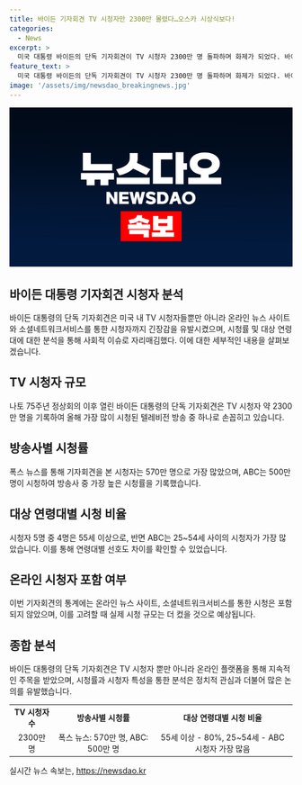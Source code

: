 ```yaml
---
title: 바이든 기자회견 TV 시청자만 2300만 몰렸다…오스카 시상식보다!
categories:
  - News
excerpt: >
  미국 대통령 바이든의 단독 기자회견이 TV 시청자 2300만 명 돌파하며 화제가 되었다. 바이든의 대선 후보 교체론을 불식시키는 의지가 돋보였고, ABC, CBS, NBC 등을 통해 중계되었으며, 폭스 뉴스를 통해 기자회견을 본 시청자는 570만 명으로 가장 많았다. NYT는 이번 기자회견이 올해 가장 많이 시청된 TV 방송 중 하나라고 전하며, 55세 이상의 시청자가 대부분이었지만 ABC는 25~54세 사이의 시청자가 가장 많았다고 보도했다.
feature_text: >
  미국 대통령 바이든의 단독 기자회견이 TV 시청자 2300만 명 돌파하며 화제가 되었다. 바이든의 대선 후보 교체론을 불식시키는 의지가 돋보였고, ABC, CBS, NBC 등을 통해 중계되었으며, 폭스 뉴스를 통해 기자회견을 본 시청자는 570만 명으로 가장 많았다. NYT는 이번 기자회견이 올해 가장 많이 시청된 TV 방송 중 하나라고 전하며, 55세 이상의 시청자가 대부분이었지만 ABC는 25~54세 사이의 시청자가 가장 많았다고 보도했다.
image: '/assets/img/newsdao_breakingnews.jpg'
---
```


<p><img src="/assets/img/newsdao_breakingnews.jpg" alt="ranknews 속보" /></p>

<h2 data-ke-size="size26">바이든 대통령 기자회견 시청자 분석</h2>

<p data-ke-size="size16">바이든 대통령의 단독 기자회견은 미국 내 TV 시청자들뿐만 아니라 온라인 뉴스 사이트와 소셜네트워크서비스를 통한 시청자까지 긴장감을 유발시켰으며, 시청률 및 대상 연령대에 대한 분석을 통해 사회적 이슈로 자리매김했다. 이에 대한 세부적인 내용을 살펴보겠습니다.</p>

<h2 data-ke-size="size26">TV 시청자 규모</h2>

<p data-ke-size="size16">나토 75주년 정상회의 이후 열린 바이든 대통령의 단독 기자회견은 TV 시청자 약 2300만 명을 기록하여 올해 가장 많이 시청된 텔레비전 방송 중 하나로 손꼽히고 있습니다.</p>

<h2 data-ke-size="size26">방송사별 시청률</h2>

<p data-ke-size="size16">폭스 뉴스를 통해 기자회견을 본 시청자는 570만 명으로 가장 많았으며, ABC는 500만 명이 시청하여 방송사 중 가장 높은 시청률을 기록했습니다.</p>

<h2 data-ke-size="size26">대상 연령대별 시청 비율</h2>

<p data-ke-size="size16">시청자 5명 중 4명은 55세 이상으로, 반면 ABC는 25~54세 사이의 시청자가 가장 많았습니다. 이를 통해 연령대별 선호도 차이를 확인할 수 있었습니다.</p>

<h2 data-ke-size="size26">온라인 시청자 포함 여부</h2>

<p data-ke-size="size16">이번 기자회견의 통계에는 온라인 뉴스 사이트, 소셜네트워크서비스를 통한 시청은 포함되지 않았으며, 이를 고려할 때 실제 시청 규모는 더 컸을 것으로 예상됩니다.</p>

<h2 data-ke-size="size26">종합 분석</h2>

<p data-ke-size="size16">바이든 대통령의 단독 기자회견은 TV 시청자 뿐만 아니라 온라인 플랫폼을 통해 지속적인 주목을 받았으며, 시청률과 시청자 특성을 통한 분석은 정치적 관심과 더불어 많은 논의를 유발했습니다.</p>

<table>
  <tr>
    <td style="text-align: center; height: 17px;"><b>TV 시청자 수</b></td>
    <td style="text-align: center; height: 17px;"><b>방송사별 시청률</b></td>
    <td style="text-align: center; height: 17px;"><b>대상 연령대별 시청 비율</b></td>
  </tr>
  <tr>
    <td style="text-align: center; height: 17px;">2300만 명</td>
    <td style="text-align: center; height: 17px;">폭스 뉴스: 570만 명, ABC: 500만 명</td>
    <td style="text-align: center; height: 17px;">55세 이상 - 80%, 25~54세 - ABC 시청자 가장 많음</td>
  </tr>
</table>
실시간 뉴스 속보는, <a href="https://newsdao.kr" rel="dofollow">https://newsdao.kr</a>


